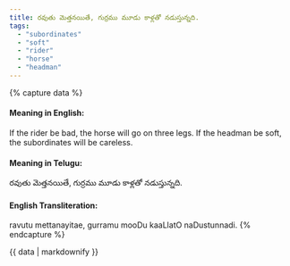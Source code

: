 ```yaml
---
title: రవుతు మెత్తనయితే, గుర్రము మూడు కాళ్లతో నడుస్తున్నది.
tags:
  - "subordinates"
  - "soft"
  - "rider"
  - "horse"
  - "headman"
---
```


{% capture data %}
#### Meaning in English:
If the rider be bad, the horse will go on three legs.
If the headman be soft, the subordinates will be careless.

#### Meaning in Telugu:
రవుతు మెత్తనయితే, గుర్రము మూడు కాళ్లతో నడుస్తున్నది.

#### English Transliteration:
ravutu mettanayitae, gurramu mooDu kaaLlatO naDustunnadi.
{% endcapture %}

{{ data | markdownify }}

